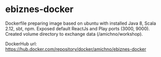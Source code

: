 # ebiznes-docker

Dockerfile preparing image based on ubuntu with installed Java 8, Scala 2.12, sbt, npm.
Exposed default ReactJs and Play ports (3000, 9000).
Created volume directory to exchange data (/amichno/workshop).

DockerHub url: https://hub.docker.com/repository/docker/amichno/ebiznes-docker

